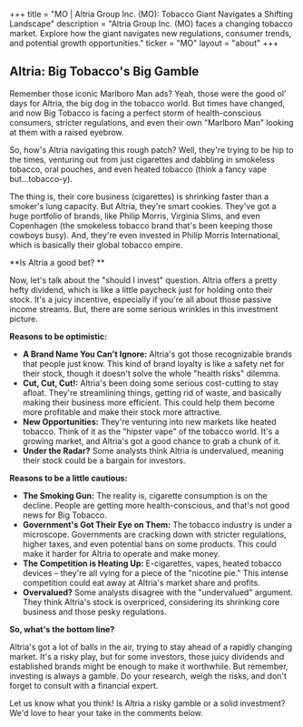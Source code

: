 +++
title = "MO |  Altria Group Inc. (MO): Tobacco Giant Navigates a Shifting Landscape"
description = "Altria Group Inc. (MO) faces a changing tobacco market. Explore how the giant navigates new regulations, consumer trends, and potential growth opportunities."
ticker = "MO"
layout = "about"
+++

        


## Altria: Big Tobacco's Big Gamble 

Remember those iconic Marlboro Man ads? Yeah, those were the good ol' days for Altria, the big dog in the tobacco world.  But times have changed, and now Big Tobacco is facing a perfect storm of health-conscious consumers, stricter regulations, and even their own "Marlboro Man" looking at them with a raised eyebrow.

So, how's Altria navigating this rough patch? Well, they're trying to be hip to the times, venturing out from just cigarettes and dabbling in smokeless tobacco, oral pouches, and even heated tobacco (think a fancy vape but...tobacco-y).

The thing is, their core business (cigarettes) is shrinking faster than a smoker's lung capacity.  But Altria, they're smart cookies. They've got a huge portfolio of brands, like Philip Morris, Virginia Slims, and even Copenhagen (the smokeless tobacco brand that's been keeping those cowboys busy).  And, they're even invested in Philip Morris International, which is basically their global tobacco empire.

**Is Altria a good bet?  **

Now, let's talk about the "should I invest" question. Altria offers a pretty hefty dividend, which is like a little paycheck just for holding onto their stock.  It's a juicy incentive, especially if you're all about those passive income streams. But, there are some serious wrinkles in this investment picture.

**Reasons to be optimistic:**

* **A Brand Name You Can't Ignore:** Altria's got those recognizable brands that people just know.  This kind of brand loyalty is like a safety net for their stock, though it doesn't solve the whole "health risks" dilemma. 
* **Cut, Cut, Cut!:** Altria's been doing some serious cost-cutting to stay afloat.  They're streamlining things, getting rid of waste, and basically making their business more efficient.  This could help them become more profitable and make their stock more attractive. 
* **New Opportunities:** They're venturing into new markets like heated tobacco.  Think of it as the "hipster vape" of the tobacco world.  It's a growing market, and Altria's got a good chance to grab a chunk of it. 
* **Under the Radar?** Some analysts think Altria is undervalued, meaning their stock could be a bargain for investors. 

**Reasons to be a little cautious:**

* **The Smoking Gun:**  The reality is, cigarette consumption is on the decline.  People are getting more health-conscious, and that's not good news for Big Tobacco.
* **Government's Got Their Eye on Them:** The tobacco industry is under a microscope. Governments are cracking down with stricter regulations, higher taxes, and even potential bans on some products. This could make it harder for Altria to operate and make money. 
* **The Competition is Heating Up:**  E-cigarettes, vapes, heated tobacco devices – they're all vying for a piece of the "nicotine pie."  This intense competition could eat away at Altria's market share and profits. 
* **Overvalued?** Some analysts disagree with the "undervalued" argument. They think Altria's stock is overpriced, considering its shrinking core business and those pesky regulations.

**So, what's the bottom line?**

Altria's got a lot of balls in the air, trying to stay ahead of a rapidly changing market.  It's a risky play, but for some investors, those juicy dividends and established brands might be enough to make it worthwhile.  But remember, investing is always a gamble.  Do your research, weigh the risks, and don't forget to consult with a financial expert. 

Let us know what you think!  Is Altria a risky gamble or a solid investment?  We'd love to hear your take in the comments below. 

        